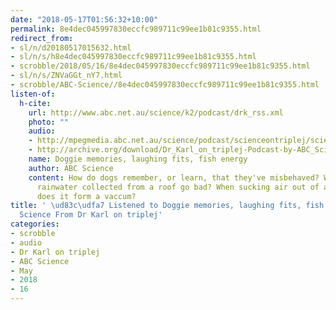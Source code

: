 ```yaml
---
date: "2018-05-17T01:56:32+10:00"
permalink: 8e4dec045997830eccfc989711c99ee1b81c9355.html
redirect_from:
- sl/n/d20180517015632.html
- sl/n/s/h8e4dec045997830eccfc989711c99ee1b81c9355.html
- scrobble/2018/05/16/8e4dec045997830eccfc989711c99ee1b81c9355.html
- sl/n/s/ZNVaGGt_nY7.html
- scrobble/ABC-Science//8e4dec045997830eccfc989711c99ee1b81c9355.html
listen-of:
  h-cite:
    url: http://www.abc.net.au/science/k2/podcast/drk_rss.xml
    photo: ""
    audio:
    - http://mpegmedia.abc.net.au/science/podcast/scienceontriplej/scienceontriplej20170518.mp3
    - http://archive.org/download/Dr_Karl_on_triplej-Podcast-by-ABC_Science/Doggie_memories_laughing_fits_fish_energy.mp3
    name: Doggie memories, laughing fits, fish energy
    author: ABC Science
    content: How do dogs remember, or learn, that they've misbehaved? Why doesn't
      rainwater collected from a roof go bad? When sucking air out of a bottle, why
      does it form a vaccum?
title: ' \ud83c\udfa7 Listened to Doggie memories, laughing fits, fish energy by ABC
  Science From Dr Karl on triplej'
categories:
- scrobble
- audio
- Dr Karl on triplej
- ABC Science
- May
- 2018
- 16
---
```

